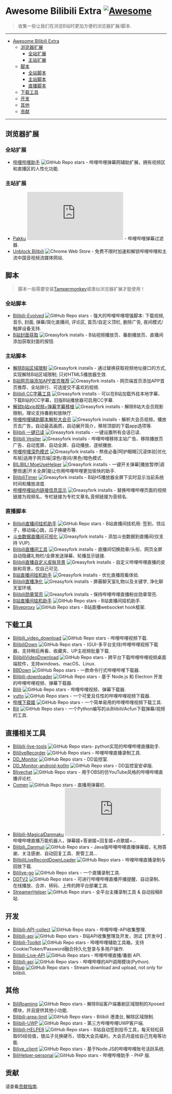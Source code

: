 # Awesome Bilibili Extra [![Awesome](https://awesome.re/badge.svg)](https://github.com/HCLonely/awesome-bilibili-extra)

> 收集一些让我们在浏览B站时更加方便的浏览器扩展/脚本.

---

- [Awesome Bilibili Extra](#awesome-bilibili-extra-)
  - [浏览器扩展](#浏览器扩展)
    - [全站扩展](#全站扩展)
    - [主站扩展](#主站扩展)
  - [脚本](#脚本)
    - [全站脚本](#全站脚本)
    - [主站脚本](#主站脚本)
    - [直播脚本](#直播脚本)
  - [下载工具](#下载工具)
  - [开发](#开发)
  - [其他](#其他)
  - [贡献](#贡献)

---

## 浏览器扩展

### 全站扩展

- [哔哩哔哩助手](https://github.com/bilibili-helper/bilibili-helper-o) ![GitHub Repo stars](https://img.shields.io/github/stars/bilibili-helper/bilibili-helper-o) - 哔哩哔哩弹幕网辅助扩展，拥有视频区和直播区的人性化功能.

### 主站扩展

- [Pakku](https://github.com/xmcp/pakku.js) ![GitHub Repo stars](https://img.shields.io/github/stars/xmcp/pakku.js) - 哔哩哔哩弹幕过滤器.
- [Unblock Bilibili](https://unblockbilibili.app/) ![Chrome Web Store](https://img.shields.io/chrome-web-store/users/bdlcnpceagnkjnjlbbbcepohejbheilk) - 免费不限时加速和解锁哔哩哔哩和主流中国音视频流媒体网站.

## 脚本

> 脚本一般需要安装[Tampermonkey](https://www.tampermonkey.net/)或类似浏览器扩展才能使用！

### 全站脚本

- [Bilibili-Evolved](https://github.com/the1812/Bilibili-Evolved) ![GitHub Repo stars](https://img.shields.io/github/stars/the1812/Bilibili-Evolved) - 强大的哔哩哔哩增强脚本: 下载视频, 音乐, 封面, 弹幕/简化直播间, 评论区, 首页/自定义顶栏, 删除广告, 夜间模式/触屏设备支持.
- [B站封面获取](https://greasyfork.org/zh-CN/scripts/395575) ![Greasyfork installs](https://palerock.cn/node-service/images/greasyfork/stats/total-installs/395575) - B站视频播放页、番剧播放页、直播间添加获取封面的按钮.

### 主站脚本

- [解除B站区域限制](https://greasyfork.org/zh-CN/scripts/25718) ![Greasyfork installs](https://palerock.cn/node-service/images/greasyfork/stats/total-installs/25718) - 通过替换获取视频地址接口的方式, 实现解除B站区域限制; 只对HTML5播放器生效.
- [B站网页端添加APP首页推荐](https://greasyfork.org/zh-CN/scripts/368446) ![Greasyfork installs](https://palerock.cn/node-service/images/greasyfork/stats/total-installs/368446) - 网页端首页添加APP首页推荐、全站排行、可选提交不喜欢的视频.
- [Bilibili CC字幕工具](https://greasyfork.org/zh-CN/scripts/378513) ![Greasyfork installs](https://palerock.cn/node-service/images/greasyfork/stats/total-installs/378513) - 可以在B站加载外挂本地字幕、下载B站的CC字幕，旧版B站播放器可启用CC字幕.
- [解锁b站vip视频+弹幕字幕移植](https://greasyfork.org/zh-CN/scripts/428746) ![Greasyfork installs](https://palerock.cn/node-service/images/greasyfork/stats/total-installs/428746) - 解除B站大会员观影限制，理论支持番剧和放映厅.
- [哔哩哔哩辅助脚本解析大会员](https://greasyfork.org/zh-CN/scripts/428342) ![Greasyfork installs](https://palerock.cn/node-service/images/greasyfork/stats/total-installs/428342) - 解析大会员视频，播放页去广告，自动最高画质，自动展开简介，移除顶部的下载app选项等.
- [Bilibili 一键已读](https://greasyfork.org/zh-CN/scripts/429152) ![Greasyfork installs](https://palerock.cn/node-service/images/greasyfork/stats/total-installs/429152) - 一键设置所有会话已读.
- [Bilibili Vesiter](https://greasyfork.org/zh-CN/scripts/425696) ![Greasyfork installs](https://palerock.cn/node-service/images/greasyfork/stats/total-installs/425696) - 哔哩哔哩移除主站广告、移除播放页广告、自动宽屏、自动全屏、自动播放、逐帧播放.
- [哔哩哔哩深色模式](https://greasyfork.org/zh-CN/scripts/428222) ![Greasyfork installs](https://palerock.cn/node-service/images/greasyfork/stats/total-installs/428222) - 熬夜必备|呵护眼睛|沉浸体验|优化布局|适用于网页端|深色/夜间/黑色/暗色模式.
- [BILIBILI MoeUseHelper](https://greasyfork.org/zh-CN/scripts/408526) ![Greasyfork installs](https://palerock.cn/node-service/images/greasyfork/stats/total-installs/408526) - 一键开关弹幕|播放暂停|调整倍速|开关全屏|能让你用哔哩哔哩更加愉快的助手.
- [BilibiliTimer](https://greasyfork.org/zh-CN/scripts/30367) ![Greasyfork installs](https://palerock.cn/node-service/images/greasyfork/stats/total-installs/30367) - B站H5播放器全屏下实时显示当前系统时间和播放进度.
- [哔哩哔哩站内链接信息显示](https://greasyfork.org/zh-CN/scripts/398500) ![Greasyfork installs](https://palerock.cn/node-service/images/greasyfork/stats/total-installs/398500) - 替换哔哩哔哩页面的视频链接为视频名，专栏链接为专栏文章名,音频链接为音频名.

### 直播脚本

- [Bilibili直播间挂机助手](https://github.com/SeaLoong/BLRHH) ![GitHub Repo stars](https://img.shields.io/github/stars/SeaLoong/BLRHH) - B站直播间挂机用: 签到，领瓜子，移动端心跳，瓜子换硬币等.
- [斗虫数据直播间可视化](https://greasyfork.org/zh-CN/scripts/416768) ![Greasyfork installs](https://palerock.cn/node-service/images/greasyfork/stats/total-installs/416768) - 添加斗虫数据到直播间(仅支持 VUP).
- [Bilibili直播间工具](https://greasyfork.org/zh-CN/scripts/368635) ![Greasyfork installs](https://palerock.cn/node-service/images/greasyfork/stats/total-installs/368635) - 直播间切换勋章/头衔、网页全屏自动隐藏礼物栏/全屏发送弹幕、轮播显示链接.
- [Bilibili直播自定义皮肤背景](https://greasyfork.org/zh-CN/scripts/387120) ![Greasyfork installs](https://palerock.cn/node-service/images/greasyfork/stats/total-installs/387120) - 自定义哔哩哔哩直播的皮肤和背景，仅自己可见.
- [B站直播间挂机助手](https://greasyfork.org/zh-CN/scripts/406048) ![Greasyfork installs](https://palerock.cn/node-service/images/greasyfork/stats/total-installs/406048) - 优化直播观看体验.
- [Bilibili直播净化](https://greasyfork.org/zh-CN/scripts/21416) ![Greasyfork installs](https://palerock.cn/node-service/images/greasyfork/stats/total-installs/21416) - 屏蔽聊天室礼物以及关键字, 净化聊天室环境.
- [Bilibili勋章常亮](https://greasyfork.org/zh-CN/scripts/429846) ![Greasyfork installs](https://palerock.cn/node-service/images/greasyfork/stats/total-installs/429846) - 保持哔哩哔哩直播粉丝勋章常亮.
- [B站直播间挂机助手](https://github.com/andywang425/BLTH) ![GitHub Repo stars](https://img.shields.io/github/stars/andywang425/BLTH) - B站直播间挂机助手.
- [Bliveproxy](https://github.com/xfgryujk/bliveproxy) ![GitHub Repo stars](https://img.shields.io/github/stars/xfgryujk/bliveproxy) - B站直播websocket hook框架.

## 下载工具

- [Bilibili_video_download](https://github.com/Henryhaohao/Bilibili_video_download) ![GitHub Repo stars](https://img.shields.io/github/stars/Henryhaohao/Bilibili_video_download) - 哔哩哔哩视频下载.
- [BilibiliDown](https://github.com/nICEnnnnnnnLee/BilibiliDown) ![GitHub Repo stars](https://img.shields.io/github/stars/nICEnnnnnnnLee/BilibiliDown) - (GUI-多平台支持)哔哩哔哩视频下载器，支持稍后再看、收藏夹、UP主视频批量下载.
- [BilibiliVideoDownload](https://github.com/blogwy/BilibiliVideoDownload) ![GitHub Repo stars](https://img.shields.io/github/stars/blogwy/BilibiliVideoDownload) - 跨平台下载哔哩哔哩视频桌面端软件，支持windows、macOS、Linux.
- [BBDown](https://github.com/nilaoda/BBDown) ![GitHub Repo stars](https://img.shields.io/github/stars/nilaoda/BBDown) - 一款命令行式哔哩哔哩下载器.
- [Bilibili-downloader](https://github.com/stevenjoezhang/bilibili-downloader) ![GitHub Repo stars](https://img.shields.io/github/stars/stevenjoezhang/bilibili-downloader) - 基于 Node.js 和 Electron 开发的哔哩哔哩视频、弹幕下载器.
- [Bilili](https://github.com/SigureMo/bilili) ![GitHub Repo stars](https://img.shields.io/github/stars/SigureMo/bilili) - 哔哩哔哩视频、弹幕下载器.
- [yutto](https://github.com/SigureMo/yutto) ![GitHub Repo stars](https://img.shields.io/github/stars/SigureMo/yutto) - 一个可爱且任性的哔哩哔哩视频下载器.
- [哔哩下载姬](https://github.com/leiurayer/downkyi) ![GitHub Repo stars](https://img.shields.io/github/stars/leiurayer/downkyi) - 一个简单易用的哔哩哔哩视频下载工具.
- [Bili](https://github.com/lifegpc/bili) ![GitHub Repo stars](https://img.shields.io/github/stars/lifegpc/bili) - 一个Python编写的从Bilibili/Acfun下载弹幕/视频的工具.

## 直播相关工具

- [Bilibili-live-tools](https://github.com/Dawnnnnnn/bilibili-live-tools) ![GitHub Repo stars](https://img.shields.io/github/stars/Dawnnnnnn/bilibili-live-tools)- python实现的哔哩哔哩直播助手.
- [BililiveRecorder](https://github.com/Bililive/BililiveRecorder) ![GitHub Repo stars](https://img.shields.io/github/stars/Bililive/BililiveRecorder) - 哔哩哔哩直播录制工具.
- [DD_Monitor](https://github.com/zhimingshenjun/DD_Monitor) ![GitHub Repo stars](https://img.shields.io/github/stars/zhimingshenjun/DD_Monitor) - DD监控室.
- [DD_Monitor-android-kotlin](https://github.com/congHu/DD_Monitor-android-kotlin) ![GitHub Repo stars](https://img.shields.io/github/stars/congHu/DD_Monitor-android-kotlin) - DD监控室安卓版.
- [Blivechat](https://github.com/xfgryujk/blivechat) ![GitHub Repo stars](https://img.shields.io/github/stars/xfgryujk/blivechat) - 用于OBS的仿YouTube风格的哔哩哔哩直播评论栏.
- [Comen](https://github.com/3Shain/Comen) ![GitHub Repo stars](https://img.shields.io/github/stars/3Shain/Comen) - 直播用弹幕栏.
- [Bilibili-MagicalDanmaku](https://github.com/iwxyi/Bilibili-MagicalDanmaku) ![GitHub Repo stars](https://img.shields.io/github/stars/xmcp/pakku.js) - 哔哩哔哩直播万能机器人，弹幕姬+答谢姬+回复姬+点歌姬+...
- [Bilibili_Danmuji](https://github.com/BanqiJane/Bilibili_Danmuji) ![GitHub Repo stars](https://img.shields.io/github/stars/BanqiJane/Bilibili_Danmuji) - Java版哔哩哔哩直播弹幕姬，礼物答谢、关注感谢、自动回复工具、房管工具...
- [BilibiliLiveRecordDownLoader](https://github.com/HMBSbige/BilibiliLiveRecordDownLoader) ![GitHub Repo stars](https://img.shields.io/github/stars/HMBSbige/BilibiliLiveRecordDownLoader) - 哔哩哔哩直播录制与回放下载.
- [Bililive-go](https://github.com/hr3lxphr6j/bililive-go) ![GitHub Repo stars](https://img.shields.io/github/stars/hr3lxphr6j/bililive-go) - 一个直播录制工具.
- [DDTV2](https://github.com/CHKZL/DDTV2) ![GitHub Repo stars](https://img.shields.io/github/stars/CHKZL/DDTV2) - 可进行哔哩哔哩直播开播提醒、自动录制、在线播放、合并、转码、上传的跨平台部署工具.
- [StreamerHelper](https://github.com/ZhangMingZhao1/StreamerHelper) ![GitHub Repo stars](https://img.shields.io/github/stars/ZhangMingZhao1/StreamerHelper) - 全平台主播录制工具 & 自动投稿B站.

## 开发

- [Bilibili-API-collect](https://github.com/SocialSisterYi/bilibili-API-collect) ![GitHub Repo stars](https://img.shields.io/github/stars/SocialSisterYi/bilibili-API-collect) - 哔哩哔哩-API收集整理.
- [Bilibili-api](https://github.com/Vespa314/bilibili-api) ![GitHub Repo stars](https://img.shields.io/github/stars/Vespa314/bilibili-api) - B站API收集整理及开发，测试【开发中】.
- [Bilibili-Toolkit](https://github.com/Hsury/Bilibili-Toolkit) ![GitHub Repo stars](https://img.shields.io/github/stars/Hsury/Bilibili-Toolkit) - 哔哩哔哩辅助工具箱，支持Cookie/Token/Password融合持久化登录与多用户操作.
- [Bilibili-Live-API](https://github.com/lovelyyoshino/Bilibili-Live-API) ![GitHub Repo stars](https://img.shields.io/github/stars/lovelyyoshino/Bilibili-Live-API) - 哔哩哔哩直播/番剧 API.
- [Bilibili-api](https://github.com/MoyuScript/bilibili-api) ![GitHub Repo stars](https://img.shields.io/github/stars/MoyuScript/bilibili-api) - 哔哩哔哩的API调用模块(Python).
- [Biliup](https://github.com/ForgQi/biliup) ![GitHub Repo stars](https://img.shields.io/github/stars/ForgQi/biliup) - Stream download and upload, not only for bilibili.

## 其他

- [BiliRoaming](https://github.com/yujincheng08/BiliRoaming) ![GitHub Repo stars](https://img.shields.io/github/stars/yujincheng08/BiliRoaming) - 解除B站客户端番剧区域限制的Xposed模块，并且提供其他小功能.
- [Bilibili-area-limit](https://github.com/kghost/bilibili-area-limit) ![GitHub Repo stars](https://img.shields.io/github/stars/kghost/bilibili-area-limit) - Bilibili 港澳台, 解除区域限制.
- [Bilibili-UWP](https://github.com/Richasy/BiliBili-UWP) ![GitHub Repo stars](https://img.shields.io/github/stars/Richasy/BiliBili-UWP) - 第三方哔哩哔哩UWP客户端.
- [Bilibili-HELPER](https://github.com/JunzhouLiu/BILIBILI-HELPER) ![GitHub Repo stars](https://img.shields.io/github/stars/JunzhouLiu/BILIBILI-HELPER) - B站自动签到投币工具，每天轻松获取65经验值，银瓜子兑换硬币，领取大会员福利，大会员月底给自己充电等功能.
- [Bilive_client](https://github.com/bilive/bilive_client) ![GitHub Repo stars](https://img.shields.io/github/stars/bilive/bilive_client) - 基于Node.JS的哔哩哔哩账号活跃系统.
- [BiliHelper-personal](https://github.com/lkeme/BiliHelper-personal) ![GitHub Repo stars](https://img.shields.io/github/stars/lkeme/BiliHelper-personal) - 哔哩哔哩助手 - PHP 版.

## 贡献

请查看[贡献指南](https://github.com/HCLonely/awesome-bilibili-extra/blob/master/CONTRIBUTING.md).
